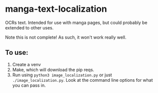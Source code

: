 # manga-text-localization

OCRs text.  Intended for use with manga pages, but could probably be extended to other uses.

Note this is not complete!  As such, it won't work really well.

## To use:

1.  Create a venv
2.  Make, which will download the pip reqs.
3.  Run using ``python3 image_localization.py`` or just ``./image_localization.py``.  Look at the command line options for what you can pass in. 